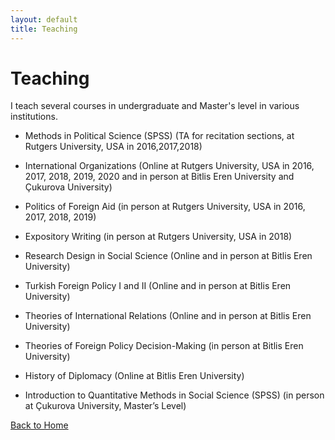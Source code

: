```yaml
---
layout: default
title: Teaching
---
```




# Teaching

I teach several courses in undergraduate and Master's level in various institutions.


- Methods in Political Science (SPSS) (TA for recitation sections, at Rutgers University, USA in 2016,2017,2018)

- International Organizations (Online at Rutgers University, USA in 2016, 2017, 2018, 2019, 2020 and in person at Bitlis Eren University and Çukurova University)

- Politics of Foreign Aid (in person at Rutgers University, USA in 2016, 2017, 2018, 2019)

- Expository Writing (in person at Rutgers University, USA in 2018)

- Research Design in Social Science (Online and in person at Bitlis Eren University)

- Turkish Foreign Policy I and II (Online and in person at Bitlis Eren University)

- Theories of International Relations (Online and in person at Bitlis Eren University)

- Theories of Foreign Policy Decision-Making (in person at Bitlis Eren University)

- History of Diplomacy (Online at Bitlis Eren University)

- Introduction to Quantitative Methods in Social Science (SPSS) (in person at Çukurova
University, Master’s Level)

[Back to Home](index.md)
